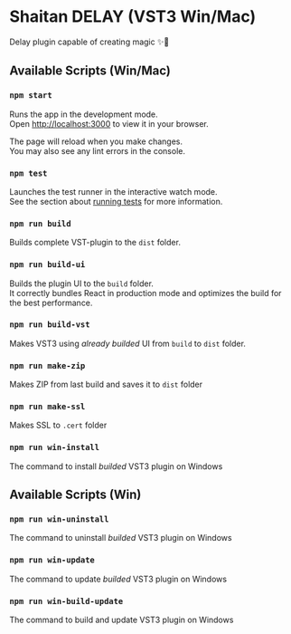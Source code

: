 # Shaitan DELAY (VST3 Win/Mac)

Delay plugin capable of creating magic ✨🐾

## Available Scripts (Win/Mac)

### `npm start`

Runs the app in the development mode.\
Open [http://localhost:3000](http://localhost:3000) to view it in your browser.

The page will reload when you make changes.\
You may also see any lint errors in the console.

### `npm test`

Launches the test runner in the interactive watch mode.\
See the section about [running tests](https://facebook.github.io/create-react-app/docs/running-tests) for more information.

### `npm run build`

Builds complete VST-plugin to the `dist` folder.

### `npm run build-ui`

Builds the plugin UI to the `build` folder.\
It correctly bundles React in production mode and optimizes the build for the best performance.

### `npm run build-vst`

Makes VST3 using *already builded* UI from `build` to `dist` folder.

### `npm run make-zip`

Makes ZIP from last build and saves it to `dist` folder

### `npm run make-ssl`

Makes SSL to `.cert` folder

### `npm run win-install`

The command to install *builded* VST3 plugin on Windows

## Available Scripts (Win)

### `npm run win-uninstall`

The command to uninstall *builded* VST3 plugin on Windows

### `npm run win-update`

The command to update *builded* VST3 plugin on Windows

### `npm run win-build-update`

The command to build and update VST3 plugin on Windows